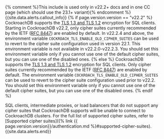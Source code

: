 {% comment %}This include is used only in v22.2+ docs and in one CC page (which should use the 23.1+ variant){% endcomment %}
{{site.data.alerts.callout_info}}
{% if page.version.version == "v22.2" %}
CockroachDB supports the [TLS 1.3 and TLS 1.2](https://wikipedia.org/wiki/Transport_Layer_Security) encryption for SQL clients. Starting in CockroachDB v22.2, only cipher suites currently recommended by the IETF ([RFC 8447](https://datatracker.ietf.org/doc/html/rfc8447)) are enabled by default. In v22.2.4 and above, the environment variable `COCKROACH_TLS_ENABLE_OLD_CIPHER_SUITES` can be used to revert to the cipher suite configuration used in version 22.1. This environment variable is not available in v22.2.0-v22.2.3. You should set this environment variable only if you cannot use one of the default cipher suites, but you can use one of the disabled ones.
{% else %}
CockroachDB supports the [TLS 1.3 and TLS 1.2](https://wikipedia.org/wiki/Transport_Layer_Security) encryption for SQL clients. Only cipher suites currently recommended by the IETF ([RFC 8447](https://www.iana.org/assignments/tls-parameters/tls-parameters.xhtml#tls-parameters-4)) are enabled by default. The environment variable `COCKROACH_TLS_ENABLE_OLD_CIPHER_SUITES` can be used to revert to the cipher suite configuration used prior to v22.2. You should set this environment variable only if you cannot use one of the default cipher suites, but you can use one of the disabled ones.
{% endif %}

SQL clients, intermediate proxies, or load balancers that do not support any cipher suites that CockroachDB supports will be unable to connect to CockroachDB clusters. For the full list of supported cipher suites, refer to [Supported cipher suites]({% link {{ page.version.version}}/authentication.md %}#supported-cipher-suites).
{{site.data.alerts.end}}
